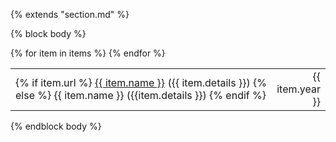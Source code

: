 {% extends "section.md" %}

{% block body %}
<table class="table table-hover">
{% for item in items %}
<tr>
  <td style='padding-right:0;'>
    {% if item.url %}
        <a href="{{ item.url }}">{{ item.name }}</a> ({{ item.details }})
    {% else %}
        {{ item.name }} ({{item.details }})
    {% endif %}
  </td>
  <td class='col-md-3' style='text-align:right; padding-left:0;'>{{ item.year }}</td>
</tr>
{% endfor %}
</table>
{% endblock body %}
